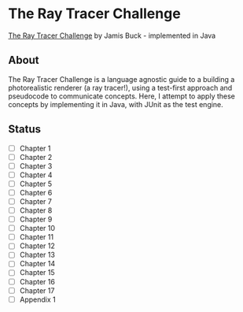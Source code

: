# The Ray Tracer Challenge
[The Ray Tracer Challenge](http://raytracerchallenge.com/) by Jamis Buck - implemented in Java

## About
The Ray Tracer Challenge is a language agnostic guide to a building a photorealistic renderer (a ray tracer!), using a test-first approach and pseudocode 
to communicate concepts. Here, I attempt to apply these concepts by implementing it in Java, with JUnit as the test engine.

## Status
- [ ] Chapter 1
- [ ] Chapter 2
- [ ] Chapter 3
- [ ] Chapter 4
- [ ] Chapter 5
- [ ] Chapter 6
- [ ] Chapter 7
- [ ] Chapter 8
- [ ] Chapter 9
- [ ] Chapter 10
- [ ] Chapter 11
- [ ] Chapter 12
- [ ] Chapter 13
- [ ] Chapter 14
- [ ] Chapter 15
- [ ] Chapter 16
- [ ] Chapter 17
- [ ] Appendix 1
